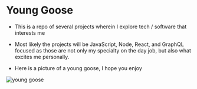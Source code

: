 # Young Goose

* This is a repo of several projects wherein I explore tech / software that interests me

* Most likely the projects will be JavaScript, Node, React, and GraphQL focused as those are not only my specialty on the day job, but also what excites me personally. 

* Here is a picture of a young goose, I hope you enjoy

![young goose](https://cdn.shopify.com/s/files/1/1003/0774/products/Gustav_up_close_1024x1024.jpg?v=1444876932)